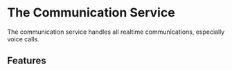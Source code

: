 # The Communication Service
The communication service handles all realtime communications, especially voice calls.

## Features
